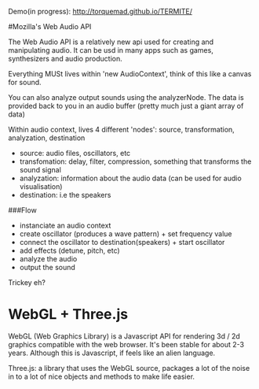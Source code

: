 Demo(in progress): http://torquemad.github.io/TERMITE/

#Mozilla's Web Audio API

The Web Audio API is a relatively new api used for creating and manipulating audio. It can be usd in many apps such as games, synthesizers and audio production.

Everything MUSt lives within 'new AudioContext', think of this like a canvas for sound.

You can also analyze output sounds using the analyzerNode. The data is provided back to you in an audio buffer (pretty much just a giant array of data)

Within audio context, lives 4 different 'nodes': source, transformation, analyzation, destination

- source: audio files, oscillators, etc
- transfomation: delay, filter, compression, something that transforms the sound signal
- analyzation: information about the audio data (can be used for audio visualisation)
- destination: i.e the speakers

###Flow
- instanciate an audio context
- create oscillator (produces a wave pattern)  + set frequency value  
- connect the oscillator to destination(speakers) + start oscillator
- add effects (detune, pitch, etc)
- analyze the audio
- output the sound

Trickey eh?

# WebGL + Three.js

WebGL (Web Graphics Library) is a Javascript API for rendering 3d / 2d graphics compatible with the web browser. It's been stable for about 2-3 years. Although this is Javascript, if feels like an alien language.


Three.js: a library that uses the WebGL source, packages a lot of the noise in to a lot of nice objects and methods to make life easier.
